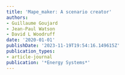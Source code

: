 ```yaml
---
title: 'Mape_maker: A scenario creator'
authors:
- Guillaume Goujard
- Jean-Paul Watson
- David L Woodruff
date: '2020-01-01'
publishDate: '2023-11-19T19:54:16.149615Z'
publication_types:
- article-journal
publication: '*Energy Systems*'
---
```

